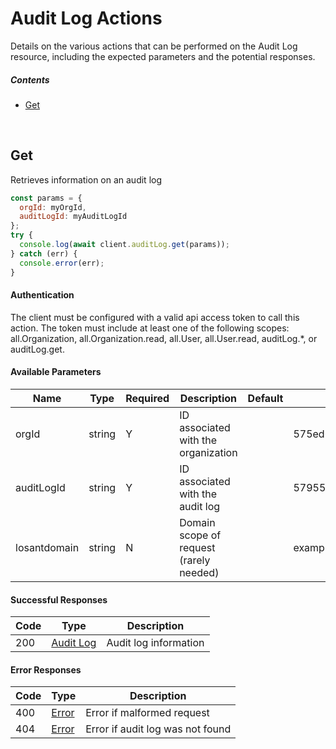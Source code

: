 # Audit Log Actions

Details on the various actions that can be performed on the
Audit Log resource, including the expected
parameters and the potential responses.

##### Contents

*   [Get](#get)

<br/>

## Get

Retrieves information on an audit log

```javascript
const params = {
  orgId: myOrgId,
  auditLogId: myAuditLogId
};
try {
  console.log(await client.auditLog.get(params));
} catch (err) {
  console.error(err);
}
```

#### Authentication
The client must be configured with a valid api access token to call this
action. The token must include at least one of the following scopes:
all.Organization, all.Organization.read, all.User, all.User.read, auditLog.*, or auditLog.get.

#### Available Parameters

| Name | Type | Required | Description | Default | Example |
| ---- | ---- | -------- | ----------- | ------- | ------- |
| orgId | string | Y | ID associated with the organization |  | 575ed6e87ae143cd83dc4aa8 |
| auditLogId | string | Y | ID associated with the audit log |  | 57955788124b37010084c053 |
| losantdomain | string | N | Domain scope of request (rarely needed) |  | example.com |

#### Successful Responses

| Code | Type | Description |
| ---- | ---- | ----------- |
| 200 | [Audit Log](../lib/schemas/auditLog.json) | Audit log information |

#### Error Responses

| Code | Type | Description |
| ---- | ---- | ----------- |
| 400 | [Error](../lib/schemas/error.json) | Error if malformed request |
| 404 | [Error](../lib/schemas/error.json) | Error if audit log was not found |
